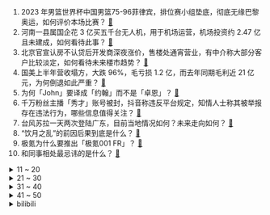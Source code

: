 1. 2023 年男篮世界杯中国男篮75-96菲律宾，排位赛小组垫底，彻底无缘巴黎奥运，如何评价本场比赛？ [:link:](https://www.zhihu.com/question/620299149)
2. 河南一县属国企花 3 亿买五千台无人机，用于机场运营，机场投资约 2.47 亿且未建成，如何看待此事？ [:link:](https://www.zhihu.com/question/620188614)
3. 北京官宣认房不认贷后开发商深夜涨价，售楼处通宵营业，有中介称大部分客户比较淡定，如何看待未来楼市趋势？ [:link:](https://www.zhihu.com/question/620243875)
4. 国美上半年营收塌方，大跌 96%，毛亏损 1.2 亿，而去年同期毛利近 21 亿元，为何倒退如此严重？ [:link:](https://www.zhihu.com/question/620281589)
5. 为何「John」要译成「约翰」而不是「卓恩」？ [:link:](https://www.zhihu.com/question/19562087)
6. 千万粉丝主播「秀才」账号被封，抖音称违反平台规定，知情人士称其被举报存在违法行为，哪些信息值得关注？ [:link:](https://www.zhihu.com/question/620299876)
7. 台风苏拉一天两次登陆广东，目前当地情况如何？未来走向如何？ [:link:](https://www.zhihu.com/question/620269652)
8. “饮月之乱”的前因后果到底是什么？ [:link:](https://www.zhihu.com/question/619880546)
9. 极氪为什么要推出「极氪001 FR」？ [:link:](https://www.zhihu.com/question/620189975)
10. 和同事相处最忌讳的是什么？ [:link:](https://www.zhihu.com/question/294492493)
<details>
<summary>11 ~ 20</summary>

11. 假如你是诸葛亮，不管你怎么骂王朗，王朗都只回复诸葛村夫急了，你该如何调整话术？ [:link:](https://www.zhihu.com/question/619591632)
12. 男篮大败给菲律宾，赛后杨健杜锋哭泣，大家如何看待他们的真情流露？ [:link:](https://www.zhihu.com/question/620307473)
13. Uzi 直播自曝 2024 年将不再上场比赛，对此你有什么想说的？ [:link:](https://www.zhihu.com/question/620293210)
14. 奥本海默和爱因斯坦最后的对话有什么含义？ [:link:](https://www.zhihu.com/question/616471206)
15. 普通人没经过训练，在生死存亡之际，能不能拿命在 20 分钟跑完 5 公里？ [:link:](https://www.zhihu.com/question/421947026)
16. 化学反应的动力是什么，为什么要发生化学反应? [:link:](https://www.zhihu.com/question/619820959)
17. 车熄火后车灯不自动关闭是什么设计？ [:link:](https://www.zhihu.com/question/21470700)
18. 当你终其一生成为顶尖科学家或某领域高级工程师，在你退休后会开设培训班圈钱还是无偿分享你的毕生所学？ [:link:](https://www.zhihu.com/question/616461213)
19. 中国男篮无缘直通巴黎奥运会，日本男篮击败佛得角，获得亚洲唯一名额，如何评价中国男篮近期表现？ [:link:](https://www.zhihu.com/question/620299991)
20. Linux桌面版是不是压根就没打算面向非行业人群尝试普及？ [:link:](https://www.zhihu.com/question/616938490)
</details>
<details>
<summary>21 ~ 30</summary>

21. 日本福岛核污染水排海进入第 5 天，累计排放量已超千吨，目前影响如何？ [:link:](https://www.zhihu.com/question/619552802)
22. 英外交部发声明称支持日本核污染水排海，我驻英使馆回应，哪些信息值得关注？ [:link:](https://www.zhihu.com/question/620243278)
23. 如何评价《乐队的夏天》第三季第四期1V1改编赛？ [:link:](https://www.zhihu.com/question/620183031)
24. 你碰到过的最巧的事是什么？ [:link:](https://www.zhihu.com/question/24114663)
25. 有没有一种可能，时间本身不存在? [:link:](https://www.zhihu.com/question/614783412)
26. 中国男篮惨败于菲律宾，如何评价主教练乔尔杰维奇？ [:link:](https://www.zhihu.com/question/620298827)
27. 中国男篮75:96负于菲律宾，5场比赛仅取得1胜，周琦受伤下场，大家如何评价本场比赛？ [:link:](https://www.zhihu.com/question/620300823)
28. 荷兰光刻机出口管制明日生效，商务部回应中荷是否有新的磋商结果，哪些信息值得关注？ [:link:](https://www.zhihu.com/question/620003791)
29. 23-24 赛季意甲罗马 1:2 AC米兰，莱奥倒钩破门，吉鲁点射，如何评价这场比赛？ [:link:](https://www.zhihu.com/question/620206487)
30. 如何称呼女导师的丈夫？ [:link:](https://www.zhihu.com/question/620008264)
</details>
<details>
<summary>31 ~ 40</summary>

31. 机械硬盘买16T或18T有意义吗? [:link:](https://www.zhihu.com/question/542252741)
32. 如果新房入住发现甲醛超标，有没有「甲醛急诊室」可以快速补救？ [:link:](https://www.zhihu.com/question/616610698)
33. 如何评价第 40 届全国中学生物理竞赛预赛？ [:link:](https://www.zhihu.com/question/620255679)
34. 中国兵器工业集团声明，6 家企业冒充其子公司，有一家号称拿到多个项目，还公开展示，哪些信息值得关注？ [:link:](https://www.zhihu.com/question/620270399)
35. 天津大爷跳水火了，网友称「说相声的大爷跳水天津独一份」，媒体评「人是最可爱的城市名片」，带来哪些思考？ [:link:](https://www.zhihu.com/question/620247623)
36. 特斯拉 Model S/ X 最高降价 22 万元，车主联合声明要求进行合理补偿，如何看待此事？ [:link:](https://www.zhihu.com/question/620200678)
37. 央行 9 月 15 日起下调金融机构外汇存款准备金率 2 个百分点，将产生哪些影响？ [:link:](https://www.zhihu.com/question/620117328)
38. 代替领导开会，需要做哪些准备？ [:link:](https://www.zhihu.com/question/619010677)
39. 六大行半年报出炉，盈利合计 6900 亿元，不良贷款率「五降一平」，如何解读银行业上半年业绩情况？ [:link:](https://www.zhihu.com/question/620160315)
40. 2023 年男篮世界杯，日本 86:77 逆转委内瑞拉，渡边雄太21+8，如何评价本场比赛？ [:link:](https://www.zhihu.com/question/620042785)
</details>
<details>
<summary>41 ~ 50</summary>

41. 两部门调整优化差别化住房信贷政策，首套住房商贷最低首付比例不低于 20%，如何解读？将产生哪些影响？ [:link:](https://www.zhihu.com/question/620032399)
42. 旅行者在蒙德有真正的身份吗？荣誉骑士难道不只是一个好听一点的名头？ [:link:](https://www.zhihu.com/question/619478988)
43. 研究生实习后说「感觉打工人才是最惨的，一上班感觉精气都被吸光」你怎么看？ [:link:](https://www.zhihu.com/question/619499566)
44. 如何评价《披荆斩棘》第三季的一公舞台（下）？ [:link:](https://www.zhihu.com/question/620243230)
45. 煤真的是远古森林形成的吗？ [:link:](https://www.zhihu.com/question/620170214)
46. 让学习很差的孩子进“尖子生班”为什么会适得其反？ [:link:](https://www.zhihu.com/question/617147395)
47. 《英雄联盟》百裂冥犬是不是设计的很失败？ [:link:](https://www.zhihu.com/question/619518778)
48. 为什么很多数学系的学生都喜欢跑步？ [:link:](https://www.zhihu.com/question/616313250)
49. 1元×1元=1元²，数学意义何在？是否以此创造个数学工具？ [:link:](https://www.zhihu.com/question/613245445)
50. 《封神演义》里面的商纣王坏到极致，历史上的纣王真的有那么坏吗？ [:link:](https://www.zhihu.com/question/614078309)
</details><details>
<summary>bilibili</summary>

</details>